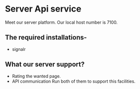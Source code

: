 # Server Api service
Meet our server platform.
Our local host number is 7100.
## The required installations- 
* signalr
## What our server support?
* Rating the wanted page.
* API communication
Run both of them to support this facilities.
